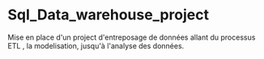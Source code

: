 # Sql_Data_warehouse_project
Mise en place d'un project d'entreposage de données allant du processus ETL , la modelisation, jusqu'à l'analyse des données.
